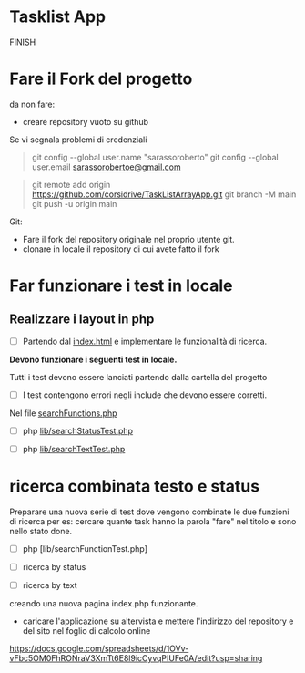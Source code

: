 # Tasklist App
FINISH
# Fare il Fork del progetto

da non fare:

- creare repository vuoto su github

Se vi segnala problemi di credenziali

> git config --global user.name "sarassoroberto"
> git config --global user.email sarassorobertoe@gmail.com

> git remote add origin https://github.com/corsidrive/TaskListArrayApp.git
> git branch -M main
> git push -u origin main 


Git:

- Fare il fork del repository originale nel proprio utente git.
- clonare in locale il repository di cui avete fatto il fork

# Far funzionare i test in locale

## Realizzare i layout in php

- [ ] Partendo dal [index.html](./index.html) e implementare le funzionalità di ricerca.


**Devono funzionare i seguenti test in locale.**

Tutti i test devono essere lanciati partendo dalla cartella del progetto

- [ ] I test contengono errori negli include che devono essere corretti.

Nel file [searchFunctions.php](lib/searchFunctions.php)

- [ ] php [lib/searchStatusTest.php](lib/searchTextTest.php) 
- [ ] php [lib/searchTextTest.php](lib/searchTextTest.php) 


# ricerca combinata testo e status

Preparare una nuova serie di test dove vengono combinate le due funzioni di ricerca
per es: cercare quante task hanno la parola "fare" nel titolo e sono nello stato done.

- [ ] php [lib/searchFunctionTest.php] 


- [ ] ricerca by status
- [ ] ricerca by text

creando una nuova pagina index.php funzionante.


- caricare l'applicazione su altervista e mettere l'indirizzo del repository e  del sito nel foglio di calcolo online

https://docs.google.com/spreadsheets/d/1OVv-vFbc5OM0FhRONraV3XmTt6E8l9icCyvqPIUFe0A/edit?usp=sharing

